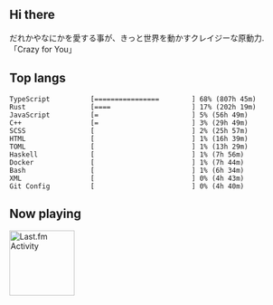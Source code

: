 <!-- deno-fmt-ignore-file -->
## Hi there

だれかやなにかを愛する事が、きっと世界を動かすクレイジーな原動力. 「Crazy for You」



## Top langs

```
TypeScript          [================        ] 68% (807h 45m)
Rust                [====                    ] 17% (202h 19m)
JavaScript          [=                       ] 5% (56h 49m)
C++                 [=                       ] 3% (29h 49m)
SCSS                [                        ] 2% (25h 57m)
HTML                [                        ] 1% (16h 39m)
TOML                [                        ] 1% (13h 29m)
Haskell             [                        ] 1% (7h 56m)
Docker              [                        ] 1% (7h 44m)
Bash                [                        ] 1% (6h 34m)
XML                 [                        ] 0% (4h 43m)
Git Config          [                        ] 0% (4h 40m)
```


## Now playing


<a href="https://github.com/kiosion/toru">
  <picture>
    <source media="(prefers-color-scheme: dark)" srcset="https://toru.kio.dev/api/v1/re-taro?blur&border_width=0&border_radius=26&theme=nord">
    <source media="(prefers-color-scheme: light)" srcset="https://toru.kio.dev/api/v1/re-taro?blur&border_width=0&border_radius=26&theme=light">
    <img alt="Last.fm Activity" src="https://toru.kio.dev/api/v1/re-taro?blur&border_width=0&border_radius=26" height="115" />
  </picture>
</a>
